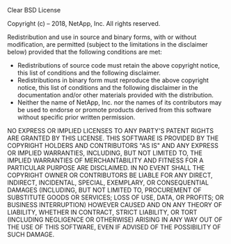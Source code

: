Clear BSD License

Copyright (c) – 2018, NetApp, Inc.  All rights reserved. 
        
Redistribution and use in source and binary forms, with or without modification, are
permitted (subject to the limitations in the disclaimer below) provided that the
following conditions are met: 

* Redistributions of source code must retain the above copyright notice, this
  list of conditions and the following disclaimer. 
* Redistributions in binary form must reproduce the above copyright notice, this
  list of conditions and the following disclaimer in the documentation and/or
  other materials provided with the distribution. 
* Neither the name of NetApp, Inc. nor the names of its contributors may be used
  to endorse or promote products derived from this software without specific prior
  written permission. 

NO EXPRESS OR IMPLIED LICENSES TO ANY PARTY'S PATENT RIGHTS ARE GRANTED BY THIS LICENSE.
THIS SOFTWARE IS PROVIDED BY THE COPYRIGHT HOLDERS AND CONTRIBUTORS "AS IS" AND ANY
EXPRESS OR IMPLIED WARRANTIES, INCLUDING, BUT NOT LIMITED TO, THE IMPLIED WARRANTIES OF
MERCHANTABILITY AND FITNESS FOR A PARTICULAR PURPOSE ARE DISCLAIMED. IN NO EVENT SHALL
THE COPYRIGHT OWNER OR CONTRIBUTORS BE LIABLE FOR ANY DIRECT, INDIRECT, INCIDENTAL,
SPECIAL, EXEMPLARY, OR CONSEQUENTIAL DAMAGES (INCLUDING, BUT NOT LIMITED TO,
PROCUREMENT OF SUBSTITUTE GOODS OR SERVICES; LOSS OF USE, DATA, OR PROFITS; OR BUSINESS
INTERRUPTION) HOWEVER CAUSED AND ON ANY THEORY OF LIABILITY, WHETHER IN CONTRACT,
STRICT LIABILITY, OR TORT (INCLUDING NEGLIGENCE OR OTHERWISE) ARISING IN ANY WAY OUT OF
THE USE OF THIS SOFTWARE, EVEN IF ADVISED OF THE POSSIBILITY OF SUCH DAMAGE.
